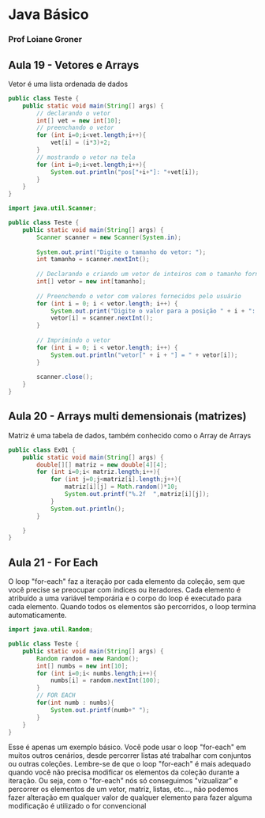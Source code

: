 # Java Básico

### Prof Loiane Groner

## Aula 19 - Vetores e Arrays

Vetor é uma lista ordenada de dados

```java
public class Teste {
    public static void main(String[] args) {
        // declarando o vetor
        int[] vet = new int[10];
        // preenchando o vetor
        for (int i=0;i<vet.length;i++){
            vet[i] = (i*3)+2;
        }
        // mostrando o vetor na tela
        for (int i=0;i<vet.length;i++){
            System.out.println("pos["+i+"]: "+vet[i]);
        }
    }
}
```

```java
import java.util.Scanner;

public class Teste {
    public static void main(String[] args) {
        Scanner scanner = new Scanner(System.in);
        
        System.out.print("Digite o tamanho do vetor: ");
        int tamanho = scanner.nextInt();
        
        // Declarando e criando um vetor de inteiros com o tamanho fornecido
        int[] vetor = new int[tamanho];
        
        // Preenchendo o vetor com valores fornecidos pelo usuário
        for (int i = 0; i < vetor.length; i++) {
            System.out.print("Digite o valor para a posição " + i + ": ");
            vetor[i] = scanner.nextInt();
        }
        
        // Imprimindo o vetor
        for (int i = 0; i < vetor.length; i++) {
            System.out.println("vetor[" + i + "] = " + vetor[i]);
        }
        
        scanner.close();
    }
}

```

## Aula 20 - Arrays multi demensionais (matrizes)

Matriz é uma tabela de dados, também conhecido como o Array de Arrays

```java
public class Ex01 {
    public static void main(String[] args) {
        double[][] matriz = new double[4][4];
        for (int i=0;i< matriz.length;i++){
            for (int j=0;j<matriz[i].length;j++){
                matriz[i][j] = Math.random()*10;
                System.out.printf("%.2f  ",matriz[i][j]);
            }
            System.out.println();
        }

    }
}
```

## Aula 21 - For Each

O loop "for-each" faz a iteração por cada elemento da coleção, sem que você precise se preocupar com índices ou iteradores. Cada elemento é atribuído a uma variável temporária e o corpo do loop é executado para cada elemento. Quando todos os elementos são percorridos, o loop termina automaticamente.

```java
import java.util.Random;

public class Teste {
    public static void main(String[] args) {
        Random random = new Random();
        int[] numbs = new int[10];
        for (int i=0;i< numbs.length;i++){
            numbs[i] = random.nextInt(100);
        }
        // FOR EACH
        for(int numb : numbs){
            System.out.printf(numb+" ");
        }
    }
}

```

Esse é apenas um exemplo básico. Você pode usar o loop "for-each" em muitos outros cenários, desde percorrer listas até trabalhar com conjuntos ou outras coleções. Lembre-se de que o loop "for-each" é mais adequado quando você não precisa modificar os elementos da coleção durante a iteração. Ou seja, com o "for-each" nós só conseguimos "vizualizar" e percorrer os elementos de um vetor, matriz, listas, etc..., não podemos fazer alteração em qualquer valor de qualquer elemento para fazer alguma modificação é utilizado o for convencional
